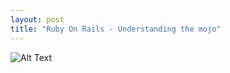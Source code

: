 ```yaml
---
layout: post
title: "Ruby On Rails - Understanding the mojo"
---
```

![Alt Text](https://images.unsplash.com/photo-1555532538-dcdbd01d373d?ixlib=rb-4.0.3&ixid=MnwxMjA3fDB8MHxwaG90by1wYWdlfHx8fGVufDB8fHx8&auto=format&fit=crop&w=1928&q=80)

